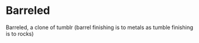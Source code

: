 # Barreled
Barreled, a clone of tumblr (barrel finishing is to metals as tumble finishing is to rocks) 
